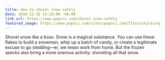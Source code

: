 ```yaml
---
title: How to shovel snow safely
date: 2018-12-16 15:10:00 -06:00
link_url: https://www.popsci.com/shovel-snow-safely
featured_image: https://www.popsci.com/sites/popsci.com/files/styles/opengraph_1_91x1/public/images/og-images/2018/12/depositphotos_13937440_m-2015.jpg?itok=ANsG5LhA
---
```


Shovel snow like a boss. Snow is a magical substance. You can use these flakes to build a snowman, whip up a batch of candy, or create a legitimate excuse to go sledding—er, we mean work from home. But the frozen specks also bring a more onerous activity: shoveling all that snow.